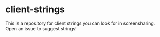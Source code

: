 # client-strings

This is a repository for client strings you can look for in screensharing. Open an issue to suggest strings!
